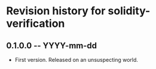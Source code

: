# Revision history for solidity-verification

## 0.1.0.0 -- YYYY-mm-dd

* First version. Released on an unsuspecting world.
